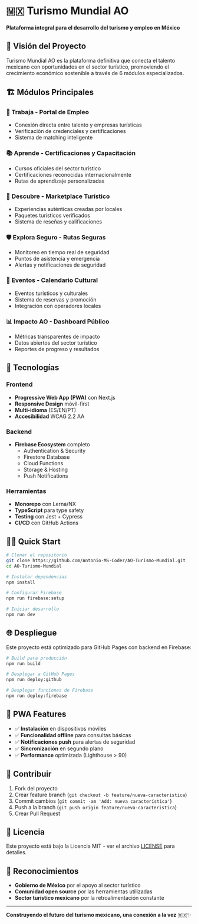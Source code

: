 # 🇲🇽 Turismo Mundial AO

**Plataforma integral para el desarrollo del turismo y empleo en México**

## 🎯 Visión del Proyecto

Turismo Mundial AO es la plataforma definitiva que conecta el talento mexicano con oportunidades en el sector turístico, promoviendo el crecimiento económico sostenible a través de 6 módulos especializados.

## 🏗️ Módulos Principales

### 🎯 **Trabaja** - Portal de Empleo
- Conexión directa entre talento y empresas turísticas
- Verificación de credenciales y certificaciones
- Sistema de matching inteligente

### 📚 **Aprende** - Certificaciones y Capacitación
- Cursos oficiales del sector turístico
- Certificaciones reconocidas internacionalmente
- Rutas de aprendizaje personalizadas

### 🌟 **Descubre** - Marketplace Turístico
- Experiencias auténticas creadas por locales
- Paquetes turísticos verificados
- Sistema de reseñas y calificaciones

### 🛡️ **Explora Seguro** - Rutas Seguras
- Monitoreo en tiempo real de seguridad
- Puntos de asistencia y emergencia
- Alertas y notificaciones de seguridad

### 🎉 **Eventos** - Calendario Cultural
- Eventos turísticos y culturales
- Sistema de reservas y promoción
- Integración con operadores locales

### 📊 **Impacto AO** - Dashboard Público
- Métricas transparentes de impacto
- Datos abiertos del sector turístico
- Reportes de progreso y resultados

## 🚀 Tecnologías

### Frontend
- **Progressive Web App (PWA)** con Next.js
- **Responsive Design** móvil-first
- **Multi-idioma** (ES/EN/PT)
- **Accesibilidad** WCAG 2.2 AA

### Backend
- **Firebase Ecosystem** completo
  - Authentication & Security
  - Firestore Database
  - Cloud Functions
  - Storage & Hosting
  - Push Notifications

### Herramientas
- **Monorepo** con Lerna/NX
- **TypeScript** para type safety
- **Testing** con Jest + Cypress
- **CI/CD** con GitHub Actions

## 🏃‍♂️ Quick Start

```bash
# Clonar el repositorio
git clone https://github.com/Antonio-MS-Coder/AO-Turismo-Mundial.git
cd AO-Turismo-Mundial

# Instalar dependencias
npm install

# Configurar Firebase
npm run firebase:setup

# Iniciar desarrollo
npm run dev
```

## 🌐 Despliegue

Este proyecto está optimizado para GitHub Pages con backend en Firebase:

```bash
# Build para producción
npm run build

# Desplegar a GitHub Pages
npm run deploy:github

# Desplegar funciones de Firebase
npm run deploy:firebase
```

## 📱 PWA Features

- ✅ **Instalación** en dispositivos móviles
- ✅ **Funcionalidad offline** para consultas básicas
- ✅ **Notificaciones push** para alertas de seguridad
- ✅ **Sincronización** en segundo plano
- ✅ **Performance** optimizada (Lighthouse > 90)

## 🤝 Contribuir

1. Fork del proyecto
2. Crear feature branch (`git checkout -b feature/nueva-caracteristica`)
3. Commit cambios (`git commit -am 'Add: nueva característica'`)
4. Push a la branch (`git push origin feature/nueva-caracteristica`)
5. Crear Pull Request

## 📄 Licencia

Este proyecto está bajo la Licencia MIT - ver el archivo [LICENSE](LICENSE) para detalles.

## 🙏 Reconocimientos

- **Gobierno de México** por el apoyo al sector turístico
- **Comunidad open source** por las herramientas utilizadas
- **Sector turístico mexicano** por la retroalimentación constante

---

**Construyendo el futuro del turismo mexicano, una conexión a la vez** 🇲🇽✨
